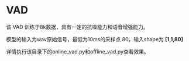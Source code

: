# VAD

该 VAD 训练于8k数据，具有一定的抗噪能力和语音增强能力。

模型的输入为wav原始信号，最低为10ms的采样点 80，输入shape为 **[1,1,80]**

详情执行该目录下的online_vad.py和offline_vad.py查看效果。